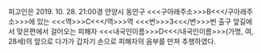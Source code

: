 피고인은 2019. 10. 28. 21:00경 안양시 동안구 <<<구아래주소>>>B<<</구아래주소>>>에 있는 <<<역>>>C<<</역>>>역 <<<번>>>3<<</번>>>번 출구 앞길에서 맞은편에서 걸어오는 피해자 <<<내국인이름>>>D<<</내국인이름>>>(가명, 여, 28세)의 앞으로 다가가 갑자기 손으로 피해자의 음부를 만져 추행하였다.
